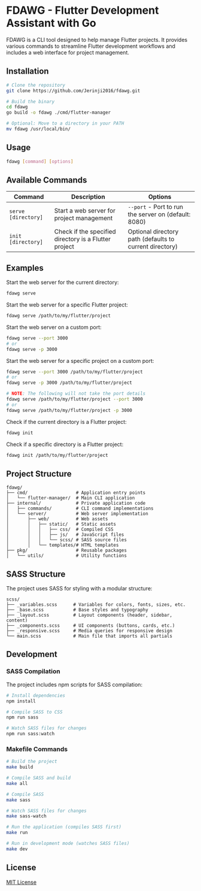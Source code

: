 # FDAWG - Flutter Development Assistant with Go

FDAWG is a CLI tool designed to help manage Flutter projects. It provides various commands to streamline Flutter development workflows and includes a web interface for project management.

## Installation

```bash
# Clone the repository
git clone https://github.com/Jerinji2016/fdawg.git

# Build the binary
cd fdawg
go build -o fdawg ./cmd/flutter-manager

# Optional: Move to a directory in your PATH
mv fdawg /usr/local/bin/
```

## Usage

```bash
fdawg [command] [options]
```

## Available Commands

| Command | Description | Options |
|---------|-------------|---------|
| `serve [directory]` | Start a web server for project management | `--port` - Port to run the server on (default: 8080) |
| `init [directory]`  | Check if the specified directory is a Flutter project | Optional directory path (defaults to current directory) |

## Examples

Start the web server for the current directory:
```bash
fdawg serve
```

Start the web server for a specific Flutter project:
```bash
fdawg serve /path/to/my/flutter/project
```

Start the web server on a custom port:
```bash
fdawg serve --port 3000
# or
fdawg serve -p 3000
```

Start the web server for a specific project on a custom port:
```bash
fdawg serve --port 3000 /path/to/my/flutter/project
# or
fdawg serve -p 3000 /path/to/my/flutter/project

# NOTE: The following will not take the port details
fdawg serve /path/to/my/flutter/project --port 3000
# or
fdawg serve /path/to/my/flutter/project -p 3000
```

Check if the current directory is a Flutter project:
```bash
fdawg init
```

Check if a specific directory is a Flutter project:
```bash
fdawg init /path/to/my/flutter/project
```

## Project Structure

```text
fdawg/
├── cmd/                  # Application entry points
│   └── flutter-manager/  # Main CLI application
├── internal/             # Private application code
│   ├── commands/         # CLI command implementations
│   └── server/           # Web server implementation
│       ├── web/          # Web assets
│       │   ├── static/   # Static assets
│       │   │   ├── css/  # Compiled CSS
│       │   │   ├── js/   # JavaScript files
│       │   │   └── scss/ # SASS source files
│       │   └── templates/# HTML templates
├── pkg/                  # Reusable packages
│   └── utils/            # Utility functions
```

## SASS Structure

The project uses SASS for styling with a modular structure:

```text
scss/
├── _variables.scss      # Variables for colors, fonts, sizes, etc.
├── _base.scss           # Base styles and typography
├── _layout.scss         # Layout components (header, sidebar, content)
├── _components.scss     # UI components (buttons, cards, etc.)
├── _responsive.scss     # Media queries for responsive design
└── main.scss            # Main file that imports all partials
```

## Development

### SASS Compilation

The project includes npm scripts for SASS compilation:

```bash
# Install dependencies
npm install

# Compile SASS to CSS
npm run sass

# Watch SASS files for changes
npm run sass:watch
```

### Makefile Commands

```bash
# Build the project
make build

# Compile SASS and build
make all

# Compile SASS
make sass

# Watch SASS files for changes
make sass-watch

# Run the application (compiles SASS first)
make run

# Run in development mode (watches SASS files)
make dev
```

## License

[MIT License](LICENSE)
